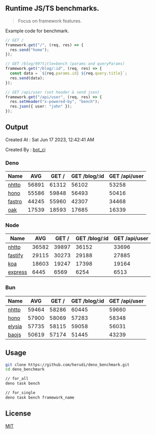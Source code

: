 ## Runtime JS/TS benchmarks.

> Focus on framework features.

Example code for benchmark.
```ts
// GET /
framework.get("/", (req, res) => {
  res.send("home");
});

// GET /blog/99?title=bench (params and queryParams)
framework.get("/blog/:id", (req, res) => {
  const data = `${req.params.id} ${req.query.title}`;
  res.send(data);
});

// GET /api/user (set header & send json)
framework.get("/api/user", (req, res) => {
  res.setHeader("x-powered-by", "bench");
  res.json({ user: "john" });
});
```

## Output
Created At : Sat Jun 17 2023, 12:42:41 AM

Created By : [bot_ci](https://github.com/herudi/deno_benchmarks/commits?author=github-actions%5Bbot%5D)


### Deno
|Name|AVG|GET /|GET /blog/:id|GET /api/user|
|----|----|----|----|----|
|[nhttp](https://github.com/nhttp/nhttp)|56891|61312|56102|53258|
|[hono](https://github.com/honojs/hono)|55586|59848|56493|50416|
|[fastro](https://github.com/fastrodev/fastro)|44245|55960|42307|34468|
|[oak](https://github.com/oakserver/oak)|17539|18593|17685|16339|
  


### Node
|Name|AVG|GET /|GET /blog/:id|GET /api/user|
|----|----|----|----|----|
|[nhttp](https://github.com/nhttp/nhttp)|36582|39897|36152|33696|
|[fastify](https://github.com/fastify/fastify)|29115|30273|29188|27885|
|[koa](https://github.com/koajs/koa)|18603|19247|17398|19164|
|[express](https://github.com/expressjs/express)|6445|6569|6254|6513|
  


### Bun
|Name|AVG|GET /|GET /blog/:id|GET /api/user|
|----|----|----|----|----|
|[nhttp](https://github.com/nhttp/nhttp)|59464|58286|60445|59660|
|[hono](https://github.com/honojs/hono)|57900|58069|57283|58348|
|[elysia](https://github.com/elysiajs/elysia)|57735|58115|59058|56031|
|[baojs](https://github.com/mattreid1/baojs)|50619|57174|51445|43239|
  



## Usage

```bash
git clone https://github.com/herudi/deno_benchmark.git
cd deno_benchmark

// for_all
deno task bench

// for_single
deno task bench framework_name
```

## License

[MIT](LICENSE)

